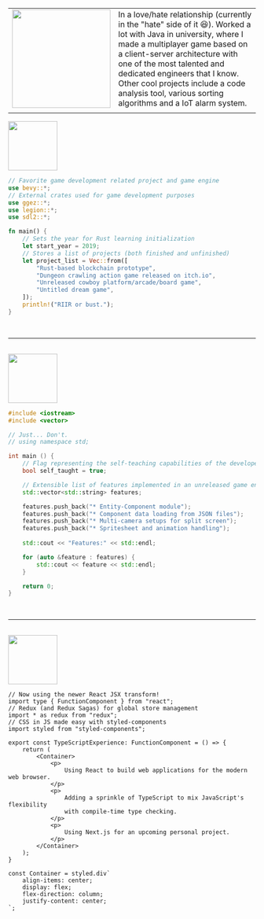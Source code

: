 |||
| --- | :-- |
|<img src="https://user-images.githubusercontent.com/47983254/110724204-163c8380-81f4-11eb-8bf5-1d45694997ae.png" width="200">| In a love/hate relationship (currently in the "hate" side of it 😆). Worked a lot with Java in university, where I made a multiplayer game based on a client-server architecture with one of the most talented and dedicated engineers that I know. Other cool projects include a code analysis tool, various sorting algorithms and a IoT alarm system. |
|||

<img name="rust" src="https://user-images.githubusercontent.com/47983254/110720710-d2df1680-81ed-11eb-8fd0-7b940e7e7412.png" width="100">
  
```rust
// Favorite game development related project and game engine
use bevy::*;
// External crates used for game development purposes
use ggez::*;
use legion::*;
use sdl2::*;

fn main() {
    // Sets the year for Rust learning initialization
    let start_year = 2019;
    // Stores a list of projects (both finished and unfinished)
    let project_list = Vec::from([
        "Rust-based blockchain prototype",
        "Dungeon crawling action game released on itch.io",
        "Unreleased cowboy platform/arcade/board game",
        "Untitled dream game",
    ]);
    println!("RIIR or bust.");
}

```

<br>

---

<br>

<img src="https://user-images.githubusercontent.com/47983254/110720703-d07cbc80-81ed-11eb-8009-a0460b0d2d46.png" width="100">

```cpp
#include <iostream>
#include <vector>

// Just... Don't.
// using namespace std;

int main () {
    // Flag representing the self-teaching capabilities of the developer
    bool self_taught = true;

    // Extensible list of features implemented in an unreleased game engine prototype
    std::vector<std::string> features;

    features.push_back("* Entity-Component module");
    features.push_back("* Component data loading from JSON files");
    features.push_back("* Multi-camera setups for split screen");
    features.push_back("* Spritesheet and animation handling");
    
    std::cout << "Features:" << std::endl;

    for (auto &feature : features) {
        std::cout << feature << std::endl;
    }

    return 0;
}
```

<br>

---

<br>

<img src="https://user-images.githubusercontent.com/47983254/110720725-d5da0700-81ed-11eb-81cf-4714d22494ee.png" width="100">

```tsx
// Now using the newer React JSX transform!
import type { FunctionComponent } from "react";
// Redux (and Redux Sagas) for global store management
import * as redux from "redux";
// CSS in JS made easy with styled-components
import styled from "styled-components";

export const TypeScriptExperience: FunctionComponent = () => {
    return (
        <Container>
            <p>
                Using React to build web applications for the modern web browser.
            </p>
            <p>
                Adding a sprinkle of TypeScript to mix JavaScript's flexibility
                with compile-time type checking.
            </p>
            <p>
                Using Next.js for an upcoming personal project.
            </p>
        </Container>
    );
}

const Container = styled.div`
    align-items: center;
    display: flex;
    flex-direction: column;
    justify-content: center;
`;
```
